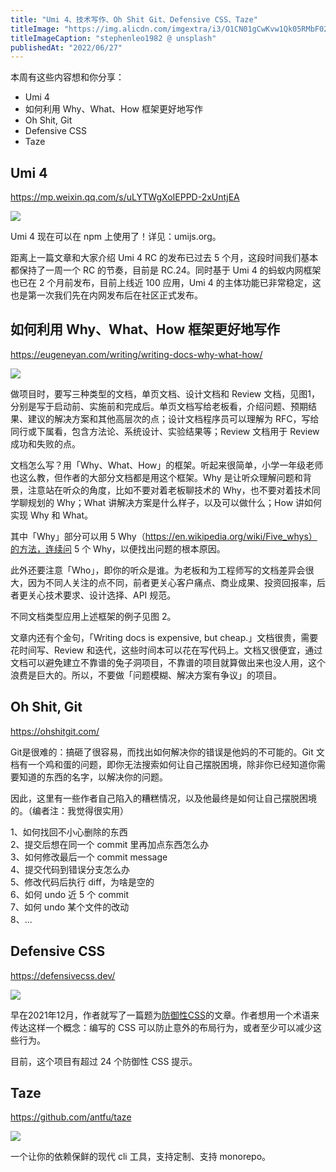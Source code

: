 ```yaml
---
title: "Umi 4、技术写作、Oh Shit Git、Defensive CSS、Taze"
titleImage: "https://img.alicdn.com/imgextra/i3/O1CN01gCwKvw1Qk05RMbF02_!!6000000002013-0-tps-1619-1080.jpg"
titleImageCaption: "stephenleo1982 @ unsplash"
publishedAt: "2022/06/27"
---
```


本周有这些内容想和你分享：

- Umi 4
- 如何利用 Why、What、How 框架更好地写作
- Oh Shit, Git
- Defensive CSS
- Taze

## Umi 4
https://mp.weixin.qq.com/s/uLYTWgXoIEPPD-2xUntjEA

![](https://img.alicdn.com/imgextra/i4/O1CN01ddsEcD1PQvzCrZwPr_!!6000000001836-0-tps-1725-1080.jpg)

Umi 4 现在可以在 npm 上使用了！详见：umijs.org。

距离上一篇文章和大家介绍 Umi 4 RC 的发布已过去 5 个月，这段时间我们基本都保持了一周一个 RC 的节奏，目前是 RC.24。同时基于 Umi 4 的蚂蚁内网框架也已在 2 个月前发布，目前上线近 100 应用，Umi 4 的主体功能已非常稳定，这也是第一次我们先在内网发布后在社区正式发布。

## 如何利用 Why、What、How 框架更好地写作
https://eugeneyan.com/writing/writing-docs-why-what-how/

![](https://img.alicdn.com/imgextra/i1/O1CN014TVfAT1OfInM72d9D_!!6000000001732-0-tps-1470-770.jpg)

做项目时，要写三种类型的文档，单页文档、设计文档和 Review 文档，见图1，分别是写于启动前、实施前和完成后。单页文档写给老板看，介绍问题、预期结果、建议的解决方案和其他高层次的点；设计文档程序员可以理解为 RFC，写给同行或下属看，包含方法论、系统设计、实验结果等；Review 文档用于 Review 成功和失败的点。

文档怎么写？用「Why、What、How」的框架。听起来很简单，小学一年级老师也这么教，但作者的大部分文档都是用这个框架。Why 是让听众理解问题和背景，注意站在听众的角度，比如不要对着老板聊技术的 Why，也不要对着技术同学聊规划的 Why；What 讲解决方案是什么样子，以及可以做什么；How 讲如何实现 Why 和 What。

其中「Why」部分可以用 5 Why（https://en.wikipedia.org/wiki/Five_whys）的方法，连续问 5 个 Why，以便找出问题的根本原因。

此外还要注意「Who」，即你的听众是谁。为老板和为工程师写的文档差异会很大，因为不同人关注的点不同，前者更关心客户痛点、商业成果、投资回报率，后者更关心技术要求、设计选择、API 规范。

不同文档类型应用上述框架的例子见图 2。

文章内还有个金句，「Writing docs is expensive, but cheap.」文档很贵，需要花时间写、Review 和迭代，这些时间本可以花在写代码上。文档又很便宜，通过文档可以避免建立不靠谱的兔子洞项目，不靠谱的项目就算做出来也没人用，这个浪费是巨大的。所以，不要做「问题模糊、解决方案有争议」的项目。

## Oh Shit, Git
https://ohshitgit.com/

Git是很难的：搞砸了很容易，而找出如何解决你的错误是他妈的不可能的。Git 文档有一个鸡和蛋的问题，即你无法搜索如何让自己摆脱困境，除非你已经知道你需要知道的东西的名字，以解决你的问题。

因此，这里有一些作者自己陷入的糟糕情况，以及他最终是如何让自己摆脱困境的。（编者注：我觉得很实用）

1、如何找回不小心删除的东西<br />
2、提交后想在同一个 commit 里再加点东西怎么办<br />
3、如何修改最后一个 commit message<br />
4、提交代码到错误分支怎么办<br />
5、修改代码后执行 diff，为啥是空的<br />
6、如何 undo 近 5 个 commit<br />
7、如何 undo 某个文件的改动<br />
8、...<br />

## Defensive CSS
https://defensivecss.dev/

![](https://img.alicdn.com/imgextra/i1/O1CN01DZA5B31UWUsMG8rYr_!!6000000002525-0-tps-2000-950.jpg)

早在2021年12月，作者就写了一篇题为[防御性CSS](https://ishadeed.com/article/defensive-css/)的文章。作者想用一个术语来传达这样一个概念：编写的 CSS 可以防止意外的布局行为，或者至少可以减少这些行为。‌

目前，这个项目有超过 24 个防御性 CSS 提示。

## Taze
https://github.com/antfu/taze

![](https://img.alicdn.com/imgextra/i2/O1CN01AY1zXw1yHmclTN5Bb_!!6000000006554-0-tps-1032-1174.jpg)

一个让你的依赖保鲜的现代 cli 工具，支持定制、支持 monorepo。
